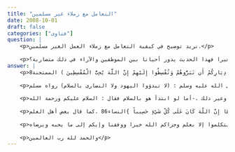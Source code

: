 ```yaml
---
title: "التعامل مع زملاء غير مسلمين"
date: 2008-10-01
draft: false
categories: ["فتاوى"]
question: |
    <p>نريد توضيح في كيفية التعامل مع زملاء العمل الغير مسلمين.</p>
    
    <p>هل يتوجب علينا عدم إبدا الود لهم وعدم إبدائهم بالسلام ومصافحتهم أم ماذا, وكيف يتوافق ذلك مع إظهار مخاسن الإسلام لهم وأنه دين الأخلاق والتسامح ، أفيدونا جزاكم الله خيرا فهذا الحديث يدور أحيانا بين الموظفين والآراء في ذلك متضاربة؟</p>
answer: |
    <p>الحمدلله وحده وأشهد أن لا إله إلا الله وحده لا شريك له ، وبعد :اعلم أخي السائل أن ديننا دين العزة والرحمة والعدل ولم يترك لنا شيء إلا وقد بينه قال تعلى : (الْيَوْمَ أَكْمَلْتُ لَكُمْ دِينَكُمْ وَأَتْمَمْتُ عَلَيْكُمْ نِعْمَتِي وَرَضِيتُ لَكُمُ الإِسْلاَمَ دِيناً)ومعاملة الكفار قد تكلم عليها العلماء في أحكام أهل الذمة وسأقتصر على الإجابة على سؤالك بدون توسع :1-فيما يتعلق بإبداء الود وغير ذلك في هذا تفصيل مهم جدا وهو أن الإحسان إليهم لإنسانيتهم ولحسن أخلاقهم وحسن معاملتهم والرغبة في دعوته ونجاتهم مما هم عليه من الكفر شيء وبغض كفرهم وضلالهم شيء آخر وإن من عدل الإسلام ومن رحمته إذا كان غير المسلم لا ينال المسلمين منه سوء فانه لا حرج أن يهدي إليه وان يحسن إليه لقول الله تبارك وتعالي : (لا يَنْهَاكُمُ اللَّهُ عَنِ الَّذِينَ لَمْ يُقَاتِلُوكُمْ فِي الدِّينِ وَلَمْ يُخْرِجُوكُم مِّن دِيَارِكُمْ أَن تَبَرُّوهُمْ وَتُقْسِطُوا إِلَيْهِمْ إِنَّ اللَّهَ يُحِبُّ الْمُقْسِطِينَ ) الممتحنة8 .</p>
    
    <p>فأظهار محاسن الإسلام وعدل الإسلام والخلق الحميد مطلوب من المسلم مع المسلمين وغير المسلمين ما دام هذا الشخص لم يظهر عداءه للإسلام والمسلمين وأحاديث النبي صلى الله عليه وسلم في ذلك كثيرة وآثر الصحابة كذلك ولكن هذا لا ينسنا أن كفرهم الذي عليه نبغضه ولانحبه كما أننا نبغض الفجور وأهله .قال الإمام ابن القيم رحمه الله تعالى في كتابه أحكام أهل الذمة (1/602) : ( فإن الله سبحانه لما نهى في أول السورة عن اتخاذ المسلمين الكفار أولياء وقطع المودة بينهم وبينهم توهم بعضهم أن برهم والإحسان إليهم من الموالاة والمودة فبين الله سبحانه أن ذلك ليس من الموالاة المنهي عنها وأنه لم ينه عن ذلك بل هو من الإحسان الذي يحبه ويرضاه وكتبه على كل شيء وإنما المنهي عنه تولي الكفار والإلقاء إليهم بالمودة).ومن أراد الإزدياد فعليه بما كتب في أحكام أهل الذمة وغيرهم .2- أما ما يتعلق بالسلام ففيه تفصيل :- أما إلقاء السلام الإسلامي (السلام عليكم ورحمة الله) فلا يجوز لقوله صلى الله عليه وسلم : (لا تبدؤوا اليهود ولا النصارى بالسلام) رواه مسلم .</p>
    
    <p>لكن يجوز أن يقول لهم صباح الخير وغير ذلك .-أما لو ابتدأ هو بالسلام فقال : السلام عليكم ورحمة الله .</p>
    
    <p>بلفظ واضح فيجوز أن نرد عليه لقوله تعالى :{وَإِذَا حُيِّيْتُم بِتَحِيَّةٍ فَحَيُّواْ بِأَحْسَنَ مِنْهَا أَوْ رُدُّوهَا إِنَّ اللّهَ كَانَ عَلَى كُلِّ شَيْءٍ حَسِيباً }النساء86 .كما قال بعض أهل العلم .</p>
    
    <p>أما إذا كان السلام منهم غير واضح كأن يقول السام عليكم يعني الموت فيقال : وعليكم لقوله صلى الله عليه وسلم : (إن اليهود إذا سلموا عليكم يقول أحدهم : السام عليكم فقل : عليك ) .والله أعلم .وعلى الأخوة أن يتفقهوا في دينهم وخاصة فيما يتعلق بعقائدهم وأحكام دينهم ولا يتكلموا إلا بعلم وجزاكم الله خيرا ووفقنا وإيكم إلى ما يحبه ويرضاه .</p>
    
    <p>والحمد لله رب العالمين</p>
---
```


